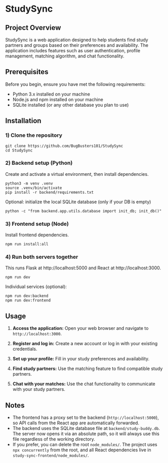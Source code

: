 # StudySync

## Project Overview

StudySync is a web application designed to help students find study partners and groups based on their preferences and availability. The application includes features such as user authentication, profile management, matching algorithm, and chat functionality.

## Prerequisites

Before you begin, ensure you have met the following requirements:
- Python 3.x installed on your machine
- Node.js and npm installed on your machine
- SQLite installed (or any other database you plan to use)

## Installation

### 1) Clone the repository
```
git clone https://github.com/BugBusters101/StudySync
cd StudySync
```

### 2) Backend setup (Python)
Create and activate a virtual environment, then install dependencies.
```
python3 -m venv .venv
source .venv/bin/activate
pip install -r backend/requirements.txt
```

Optional: initialize the local SQLite database (only if your DB is empty)
```
python -c "from backend.app.utils.database import init_db; init_db()"
```

### 3) Frontend setup (Node)
Install frontend dependencies.
```
npm run install:all
```

### 4) Run both servers together
This runs Flask at http://localhost:5000 and React at http://localhost:3000.
```
npm run dev
```

Individual services (optional):
```
npm run dev:backend
npm run dev:frontend
```

## Usage

1. **Access the application:**
    Open your web browser and navigate to `http://localhost:3000`.

2. **Register and log in:**
    Create a new account or log in with your existing credentials.

3. **Set up your profile:**
    Fill in your study preferences and availability.

4. **Find study partners:**
    Use the matching feature to find compatible study partners.

5. **Chat with your matches:**
    Use the chat functionality to communicate with your study partners.

## Notes

- The frontend has a proxy set to the backend (`http://localhost:5000`), so API calls from the React app are automatically forwarded.
- The backend uses the SQLite database file at `backend/study-buddy.db`. The server now opens it via an absolute path, so it will always use this file regardless of the working directory.
- If you prefer, you can delete the root `node_modules/`. The project uses `npx concurrently` from the root, and all React dependencies live in `study-sync-frontend/node_modules/`.
